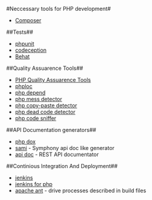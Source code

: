 #Neccessary tools for PHP development#

* [Composer](https://getcomposer.org/doc/00-intro.md)

##Tests##
* [phpunit](https://phpunit.de/index.html)
* [codeception](http://codeception.com/)
* [Behat](http://docs.behat.org/en/)

##Quality Assuarence Tools##

* [PHP Quality Assuarence Tools](http://phpqatools.org/)
* [phploc](https://github.com/sebastianbergmann/phploc)
* [php depend](http://pdepend.org/)
* [php mess detector](http://phpmd.org/)
* [php copy-paste detector](https://github.com/sebastianbergmann/phpcpd)
* [php dead code detector](https://github.com/sebastianbergmann/phpdcd)
* [php code sniffer](http://pear.php.net/package/PHP_CodeSniffer)

##API Documentation generators##
* [php dox](http://phpdox.de/index.html)
* [sami](https://github.com/FriendsOfPHP/Sami) - Symphony api doc like generator
* [api doc](http://apidocjs.com/) - REST API documentator
 
##Continious Integration And Deployment##
* [jenkins](https://jenkins-ci.org/)
* [jenkins for php](http://jenkins-php.org/)
* [apache ant](http://ant.apache.org/) - drive processes described in build files
